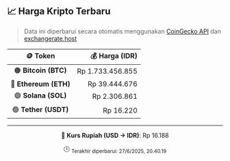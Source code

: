 

<!-- HARGA_KRIPTO -->
## 📈 Harga Kripto Terbaru

> Data ini diperbarui secara otomatis menggunakan [CoinGecko API](https://www.coingecko.com/) dan [exchangerate.host](https://exchangerate.host/)

<div align="center">

| 🪙 Token | 💰 Harga (IDR) |
|:------:|---------------:|
| 🟠 **Bitcoin (BTC)**   | Rp 1.733.456.855 |
| 🔵 **Ethereum (ETH)**  | Rp 39.444.676 |
| 🟣 **Solana (SOL)**    | Rp 2.306.861 |
| 🟢 **Tether (USDT)**   | Rp 16.220 |

---

💱 **Kurs Rupiah (USD → IDR)**: Rp 16.188

🕒 <sub>Terakhir diperbarui: 27/6/2025, 20.40.19</sub>

</div>
<!-- /HARGA_KRIPTO -->